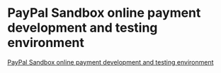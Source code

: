 # PayPal Sandbox online payment development and testing environment
[PayPal Sandbox online payment development and testing environment](https://aiwithcloud.com/2022/09/16/paypal_sandbox_online_payment_development_and_testing_environment/)